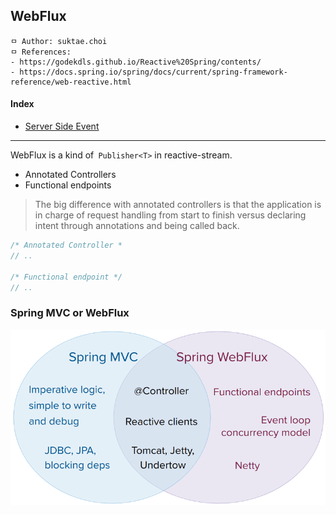 ## WebFlux

```
ㅁ Author: suktae.choi
ㅁ References:
- https://godekdls.github.io/Reactive%20Spring/contents/
- https://docs.spring.io/spring/docs/current/spring-framework-reference/web-reactive.html
```

#### Index

- [Server Side Event](sse)

***

WebFlux is a kind of` Publisher<T>` in reactive-stream.

- Annotated Controllers
- Functional endpoints

> The big difference with annotated controllers is that the application is in charge of request handling from start to finish versus declaring intent through annotations and being called back.

```java
/* Annotated Controller *
// ..

/* Functional endpoint */
// ..
```

### Spring MVC or WebFlux

![spring-mvc-and-webflux-venn](images/spring-mvc-and-webflux-venn.png)
